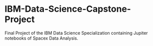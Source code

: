 # IBM-Data-Science-Capstone-Project
Final Project of the IBM Data Science Specialization containing Jupiter notebooks of Spacex Data Analysis.

